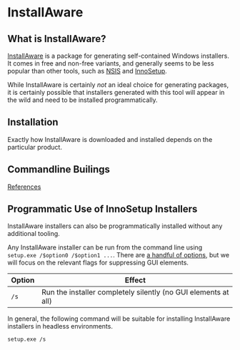# InstallAware

## What is InstallAware?

[InstallAware](https://www.installaware.com/) is a package for generating self-contained
Windows installers. It comes in free and non-free variants, and generally seems to
be less popular than other tools, such as [NSIS](https://nsis.sourceforge.io/Main_Page)
and [InnoSetup](http://www.jrsoftware.org/isinfo.php).

While InstallAware is certainly _not_ an ideal choice
for generating packages, it is certainly possible that installers generated with
this tool will appear in the wild and need to be installed programmatically.

## Installation

Exactly how InstallAware is downloaded and installed depends on the particular
product.

## Commandline Builings

[References](https://www.installaware.com/flashhelp/buildingfromthecommandline.htm)

## Programmatic Use of InnoSetup Installers

InstallAware installers can also be programmatically installed without
any additional tooling.

Any InstallAware installer can be run from the command line using `setup.exe /$option0
/$option1 ...`.
There are [a handful of options](https://www.installaware.com/flashhelp/setupcommandlineparameters.htm), but we will focus on the relevant flags for suppressing
GUI elements.

| Option | Effect |
|--------|--------|
| `/s` | Run the installer completely silently (no GUI elements at all) |

In general, the following command will be suitable for installing InstallAware installers
in headless environments.

```shell
setup.exe /s
```
